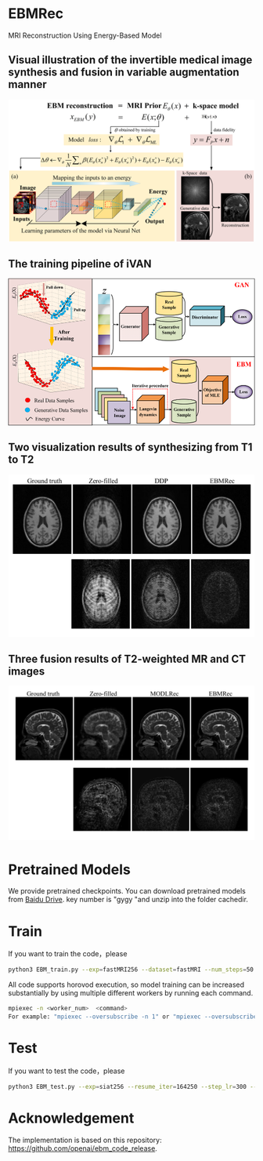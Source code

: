 # EBMRec
MRI Reconstruction Using Energy-Based Model

## Visual illustration of the invertible medical image synthesis and fusion in variable augmentation manner
 <div align="center"><img src="https://github.com/yqx7150/EBMRec/blob/main/Figs/Fig1.png"> </div>
 
## The training pipeline of iVAN
 <div align="center"><img src="https://github.com/yqx7150/EBMRec/blob/main/Figs/Fig2.png" width = "600" height = "300"> </div>
 
## Two visualization results of synthesizing from T1 to T2
 <div align="center"><img src="https://github.com/yqx7150/EBMRec/blob/main/Figs/Fig5.png"> </div>
 
## Three fusion results of T2-weighted MR and CT images
 <div align="center"><img src="https://github.com/yqx7150/EBMRec/blob/main/Figs/Fig6.png"> </div>

# Pretrained Models
We provide pretrained checkpoints. You can download pretrained models from [Baidu Drive](https://pan.baidu.com/s/1spFtJLw-5GFwg9rHB015yA). key number is "gygy "and unzip into the folder cachedir.

# Train
If you want to train the code，please
```bash
python3 EBM_train.py --exp=fastMRI256 --dataset=fastMRI --num_steps=50 --batch_size=16 --step_lr=100 --lr=3e-4 --zero_kl --replay_batch --ResNet128_model --cclass --swish_act
```
All code supports horovod execution, so model training can be increased substantially by using multiple different workers by running each command.
```bash
mpiexec -n <worker_num>  <command>
For example: "mpiexec --oversubscribe -n 1" or "mpiexec --oversubscribe -n 4"
```
# Test
If you want to test the code，please
```bash
python3 EBM_test.py --exp=siat256 --resume_iter=164250 --step_lr=300 --swish_act
```


# Acknowledgement
The implementation is based on this repository: https://github.com/openai/ebm_code_release.
